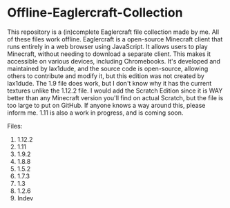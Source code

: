 # Offline-Eaglercraft-Collection
This repository is a (in)complete Eaglercraft file collection made by me. All of these files work offline. Eaglercraft is a open-source Minecraft client that runs entirely in a web browser using JavaScript. It allows users to play Minecraft, without needing to download a separate client. This makes it accessible on various devices, including Chromebooks. It's developed and maintained by lax1dude, and the source code is open-source, allowing others to contribute and modify it, but this edition was not created by lax1dude. The 1.9 file does work, but I don't know why it has the current textures unlike the 1.12.2 file. I would add the Scratch Edition since it is WAY better than any Minecraft version you'll find on actual Scratch, but the file is too large to put on GitHub. If anyone knows a way around this, please inform me. 1.11 is also a work in progress, and is coming soon.

Files:
1. 1.12.2
2. 1.11
3. 1.9.2
4. 1.8.8
5. 1.5.2
6. 1.7.3
7. 1.3
8. 1.2.6
9. Indev
